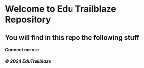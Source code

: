 # Welcome to Edu Trailblaze Repository

## You will find in this repo the following stuff
#### Connect me via: 

##### &#169; 2024 EduTrailblaze

